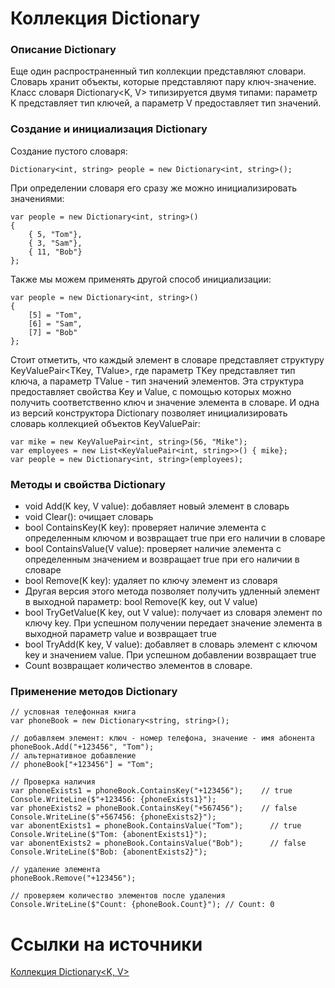 # Коллекция Dictionary
### Описание Dictionary
Еще один распространенный тип коллекции представляют словари. Словарь хранит объекты, которые представляют пару ключ-значение. Класс словаря Dictionary<K, V> типизируется двумя типами: параметр K представляет тип ключей, а параметр V предоставляет тип значений.

### Создание и инициализация Dictionary
Создание пустого словаря:

    Dictionary<int, string> people = new Dictionary<int, string>();
    
При определении словаря его сразу же можно инициализировать значениями:

    var people = new Dictionary<int, string>()
    {
        { 5, "Tom"},
        { 3, "Sam"},
        { 11, "Bob"}
    };

Также мы можем применять другой способ инициализации:

    var people = new Dictionary<int, string>()
    {
        [5] = "Tom",
        [6] = "Sam",
        [7] = "Bob"
    };  
    
Стоит отметить, что каждый элемент в словаре представляет структуру KeyValuePair<TKey, TValue>, где параметр TKey представляет тип ключа, а параметр TValue - тип значений элементов. Эта структура предоставляет свойства Key и Value, с помощью которых можно получить соответственно ключ и значение элемента в словаре. И одна из версий конструктора Dictionary позволяет инициализировать словарь коллекцией объектов KeyValuePair:

    var mike = new KeyValuePair<int, string>(56, "Mike"); 
    var employees = new List<KeyValuePair<int, string>>() { mike};
    var people = new Dictionary<int, string>(employees);
    
### Методы и свойства Dictionary

- void Add(K key, V value): добавляет новый элемент в словарь
- void Clear(): очищает словарь
- bool ContainsKey(K key): проверяет наличие элемента с определенным ключом и возвращает true при его наличии в словаре
- bool ContainsValue(V value): проверяет наличие элемента с определенным значением и возвращает true при его наличии в словаре
- bool Remove(K key): удаляет по ключу элемент из словаря
- Другая версия этого метода позволяет получить удленный элемент в выходной параметр: bool Remove(K key, out V value)
- bool TryGetValue(K key, out V value): получает из словаря элемент по ключу key. При успешном получении передает значение элемента в выходной параметр value и возвращает true
- bool TryAdd(K key, V value): добавляет в словарь элемент с ключом key и значением value. При успешном добавлении возвращает true
- Count возвращает количество элементов в словаре.

### Применение методов Dictionary

    // условная телефонная книга
    var phoneBook = new Dictionary<string, string>();

    // добавляем элемент: ключ - номер телефона, значение - имя абонента
    phoneBook.Add("+123456", "Tom");
    // альтернативное добавление
    // phoneBook["+123456"] = "Tom";

    // Проверка наличия
    var phoneExists1 = phoneBook.ContainsKey("+123456");    // true
    Console.WriteLine($"+123456: {phoneExists1}");
    var phoneExists2 = phoneBook.ContainsKey("+567456");    // false
    Console.WriteLine($"+567456: {phoneExists2}");
    var abonentExists1 = phoneBook.ContainsValue("Tom");      // true
    Console.WriteLine($"Tom: {abonentExists1}");
    var abonentExists2 = phoneBook.ContainsValue("Bob");      // false
    Console.WriteLine($"Bob: {abonentExists2}");

    // удаление элемента
    phoneBook.Remove("+123456");

    // проверяем количество элементов после удаления
    Console.WriteLine($"Count: {phoneBook.Count}"); // Count: 0

# Ссылки на источники
[Коллекция Dictionary<K, V>](https://metanit.com/sharp/tutorial/4.9.php)
